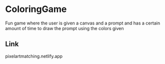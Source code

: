 # ColoringGame
 Fun game where the user is given a canvas and a prompt and has a certain amount of time to draw the prompt using the colors given
 ## Link
pixelartmatching.netlify.app
